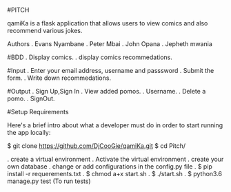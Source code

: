#PITCH

qamiKa is a flask application that allows users to view comics and also recommend various jokes.


Authors
  . Evans Nyambane
  .  Peter Mbai
  .  John Opana
  .  Jepheth mwania


#BDD
  . Display comics.
  . display comics recommedations.


#Input
  . Enter your email address, username and passsword
  . Submit the form.
  . Write down recommedations.

#Output
  . Sign Up,Sign In
  . View added pomos.
  . Username.
  . Delete a pomo.
  . SignOut.


#Setup Requirements

  Here's a brief intro about what a developer must do in order to start running the app locally:

  $ git clone https://github.com/DjCooGie/qamiKa.git
  $ cd Pitch/

  . create a virtual environment
  . Activate the virtual environment
  . create your own database
  . change or add configurations in the config.py file
  . $ pip install -r requerements.txt
  . $ chmod a+x start.sh
  . $ ./start.sh
  . $ python3.6 manage.py test (To run tests)
